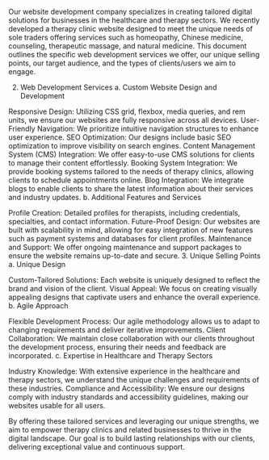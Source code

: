 Our website development company specializes in creating tailored digital solutions for businesses in the healthcare and therapy sectors. We recently developed a therapy clinic website designed to meet the unique needs of sole traders offering services such as homeopathy, Chinese medicine, counseling, therapeutic massage, and natural medicine. This document outlines the specific web development services we offer, our unique selling points, our target audience, and the types of clients/users we aim to engage.

2. Web Development Services
a. Custom Website Design and Development

Responsive Design: Utilizing CSS grid, flexbox, media queries, and rem units, we ensure our websites are fully responsive across all devices.
User-Friendly Navigation: We prioritize intuitive navigation structures to enhance user experience.
SEO Optimization: Our designs include basic SEO optimization to improve visibility on search engines.
Content Management System (CMS) Integration: We offer easy-to-use CMS solutions for clients to manage their content effortlessly.
Booking System Integration: We provide booking systems tailored to the needs of therapy clinics, allowing clients to schedule appointments online.
Blog Integration: We integrate blogs to enable clients to share the latest information about their services and industry updates.
b. Additional Features and Services

Profile Creation: Detailed profiles for therapists, including credentials, specialties, and contact information.
Future-Proof Design: Our websites are built with scalability in mind, allowing for easy integration of new features such as payment systems and databases for client profiles.
Maintenance and Support: We offer ongoing maintenance and support packages to ensure the website remains up-to-date and secure.
3. Unique Selling Points
a. Unique Design

Custom-Tailored Solutions: Each website is uniquely designed to reflect the brand and vision of the client.
Visual Appeal: We focus on creating visually appealing designs that captivate users and enhance the overall experience.
b. Agile Approach

Flexible Development Process: Our agile methodology allows us to adapt to changing requirements and deliver iterative improvements.
Client Collaboration: We maintain close collaboration with our clients throughout the development process, ensuring their needs and feedback are incorporated.
c. Expertise in Healthcare and Therapy Sectors

Industry Knowledge: With extensive experience in the healthcare and therapy sectors, we understand the unique challenges and requirements of these industries.
Compliance and Accessibility: We ensure our designs comply with industry standards and accessibility guidelines, making our websites usable for all users.

By offering these tailored services and leveraging our unique strengths, we aim to empower therapy clinics and related businesses to thrive in the digital landscape. Our goal is to build lasting relationships with our clients, delivering exceptional value and continuous support.
